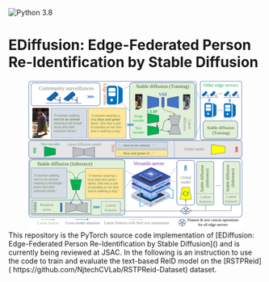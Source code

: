 ![Python 3.8](https://img.shields.io/badge/python-3.8-green.svg)
# EDiffusion: Edge-Federated Person Re-Identification by Stable Diffusion
<div align="center">
<img src=./illustrate.svg width=85% />
</div>
This repository is the PyTorch source code implementation of 
[EDiffusion: Edge-Federated Person Re-Identification by Stable Diffusion]() and is currently being reviewed at JSAC. In the following is an instruction to use the code
to train and evaluate the text-based ReID model on the [RSTPReid](
https://github.com/NjtechCVLab/RSTPReid-Dataset) dataset. 

[//]: # (<img src="https://github.com/honestws/TextEdgeReID/blob/master/illustrate.svg"/><br/>  )

[//]: # (### Requirements)

[//]: # ()
[//]: # (Code was tested in virtual environment with Python 3.8 and 1 * RTX 3090 24G. )

[//]: # (The full installed packages in our virtual enviroment  were presented in the 'requirements.txt' file. )

[//]: # ()
[//]: # (### Data preparation)

[//]: # (Download [Market1501 Dataset]&#40;https://zheng-lab.cecs.anu.edu.au/Project/project_reid.html&#41; [[Google]]&#40;https://drive.google.com/file/d/0B8-rUzbwVRk0c054eEozWG9COHM/view&#41; [[Baidu]]&#40;https://pan.baidu.com/s/1ntIi2Op&#41;)

[//]: # ()
[//]: # (Preparation: Open and edit the script `prepare_market.py` in the editor. Change the fifth line in `prepare_market.py` to your download path. Run the following script in the terminal to put the images with the same id in one folder:)

[//]: # (```bash)

[//]: # (python prepare_market.py)

[//]: # (```)

[//]: # ()
[//]: # (Remark: We will remove cross-camera annotations based on 'def get_camera_person_info' in `builder.py`.)

[//]: # ()
[//]: # (We use 'tree' command to show the prejoct's directory listing)

[//]: # (in a neater format for different subdirectories, files and folders in our experiment as follows:)

[//]: # (```)

[//]: # (.)

[//]: # (├── argpaser.py)

[//]: # (├── builder.py)

[//]: # (├── continual_list.py)

[//]: # (├── dreamer.py)

[//]: # (├── DukeMTMC-ReID)

[//]: # (│   ├── bounding_box_test)

[//]: # (│   ├── bounding_box_train)

[//]: # (│   ├── CITATION.txt)

[//]: # (│   ├── LICENSE_DukeMTMC-reID.txt)

[//]: # (│   ├── LICENSE_DukeMTMC.txt)

[//]: # (│   ├── pytorch)

[//]: # (│   ├── query)

[//]: # (│   └── README.md)

[//]: # (├── evaluator.py)

[//]: # (├── final_images)

[//]: # (│   └── output_04456.png)

[//]: # (├── log)

[//]: # (│   └── events.out.tfevents.1667903357.server)

[//]: # (├── lossfun.py)

[//]: # (├── __MACOSX)

[//]: # (│   └── bounding_box_train)

[//]: # (├── main.py)

[//]: # (├── Market-1501)

[//]: # (│   ├── bounding_box_test)

[//]: # (│   ├── bounding_box_train)

[//]: # (│   ├── gt_bbox)

[//]: # (│   ├── gt_query)

[//]: # (│   ├── pytorch)

[//]: # (│   ├── query)

[//]: # (│   └── readme.txt)

[//]: # (├── MARS)

[//]: # (│   ├── bbox_test)

[//]: # (│   ├── bbox_test.zip)

[//]: # (│   ├── bbox_train)

[//]: # (│   ├── bbox_train.zip)

[//]: # (│   └── pytorch)

[//]: # (├── model.py)

[//]: # (├── MSMT17)

[//]: # (│   ├── bounding_box_test)

[//]: # (│   ├── bounding_box_train)

[//]: # (│   ├── __MACOSX)

[//]: # (│   ├── pytorch)

[//]: # (│   ├── query)

[//]: # (│   └── test)

[//]: # (├── MSMT17.zip)

[//]: # (├── net)

[//]: # (│   ├── requirements.txt)

[//]: # (│   ├── result.pth)

[//]: # (│   └── teacher.pth)

[//]: # (├── OPP-PesonReID.zip)

[//]: # (├── prepare_dukemtmc.py)

[//]: # (├── prepare_market.py)

[//]: # (├── prepare_mars.py)

[//]: # (├── prepare_msmt.py)

[//]: # (├── __pycache__)

[//]: # (│   ├── argpaser.cpython-38.pyc)

[//]: # (│   ├── builder.cpython-38.pyc)

[//]: # (│   ├── dreamer.cpython-38.pyc)

[//]: # (│   ├── evaluator.cpython-38.pyc)

[//]: # (│   ├── lossfun.cpython-38.pyc)

[//]: # (│   ├── model.cpython-38.pyc)

[//]: # (│   ├── trainer.cpython-38.pyc)

[//]: # (│   └── util.cpython-38.pyc)

[//]: # (├── README.md)

[//]: # (├── requirements.txt)

[//]: # (├── teacher.pth)

[//]: # (├── trainer.py)

[//]: # (├── util.py)

[//]: # (└── wget-log)

[//]: # (```)

[//]: # (Futhermore, you also can test our code on [DukeMTMC-reID Dataset]&#40;[GoogleDriver]&#40;https://drive.google.com/open?id=1jjE85dRCMOgRtvJ5RQV9-Afs-2_5dY3O&#41; or &#40;[BaiduYun]&#40;https://pan.baidu.com/s/1jS0XM7Var5nQGcbf9xUztw&#41; password: bhbh&#41;&#41;.)

[//]: # (### Model preparation)

[//]: # (Please find the pretrained teacher Re-ID model in)

[//]: # ([BaiduPan]&#40;https://pan.baidu.com/s/15h4UAkAMghtVCZUcz24OFw&#41; &#40;password: bwsa&#41;.)

[//]: # (After downloading *teacher.pth*, please put it into *./net/* folder.)

[//]: # ()
[//]: # ()
[//]: # (### Run the code)

[//]: # ()
[//]: # (Please enter the main folder, Train the OPP model by)

[//]: # (```bash)

[//]: # (python main.py --dream_person 1 --ms 5000 --T 2.0 --lamb 0.05 --sigma 1.0 --batch_size 32  --data_dir your_project_path/OPP-PersonReID/Market-1501/pytorch/)

[//]: # (```)

[//]: # (`--dream_person` num of person for dreaming.)

[//]: # ()
[//]: # (`--ms` memory size of dreamer.)

[//]: # ()
[//]: # (`--T` temperature for target generation)

[//]: # ()
[//]: # (`--lamb` coefficient for the mix loss function)

[//]: # ()
[//]: # (`--sigma` parameter of Gaussian Kernel)

[//]: # ()
[//]: # (`--batch_size` training batch size.)

[//]: # ()
[//]: # (`--data_dir` the path of the training data.)

[//]: # ()
[//]: # (### Monitoring training progress)

[//]: # (```)

[//]: # (tensorboard.sh --port 6006 --logdir your_project_path/log)
```


